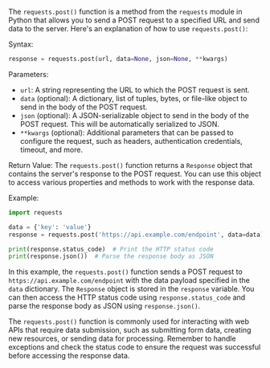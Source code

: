 The `requests.post()` function is a method from the `requests` module in Python that allows you to send a POST request to a specified URL and send data to the server. Here's an explanation of how to use `requests.post()`:

Syntax:
```python
response = requests.post(url, data=None, json=None, **kwargs)
```

Parameters:
- `url`: A string representing the URL to which the POST request is sent.
- `data` (optional): A dictionary, list of tuples, bytes, or file-like object to send in the body of the POST request.
- `json` (optional): A JSON-serializable object to send in the body of the POST request. This will be automatically serialized to JSON.
- `**kwargs` (optional): Additional parameters that can be passed to configure the request, such as headers, authentication credentials, timeout, and more.

Return Value:
The `requests.post()` function returns a `Response` object that contains the server's response to the POST request. You can use this object to access various properties and methods to work with the response data.

Example:
```python
import requests

data = {'key': 'value'}
response = requests.post('https://api.example.com/endpoint', data=data)

print(response.status_code)  # Print the HTTP status code
print(response.json())  # Parse the response body as JSON
```

In this example, the `requests.post()` function sends a POST request to `https://api.example.com/endpoint` with the data payload specified in the `data` dictionary. The `Response` object is stored in the `response` variable. You can then access the HTTP status code using `response.status_code` and parse the response body as JSON using `response.json()`.

The `requests.post()` function is commonly used for interacting with web APIs that require data submission, such as submitting form data, creating new resources, or sending data for processing. Remember to handle exceptions and check the status code to ensure the request was successful before accessing the response data.